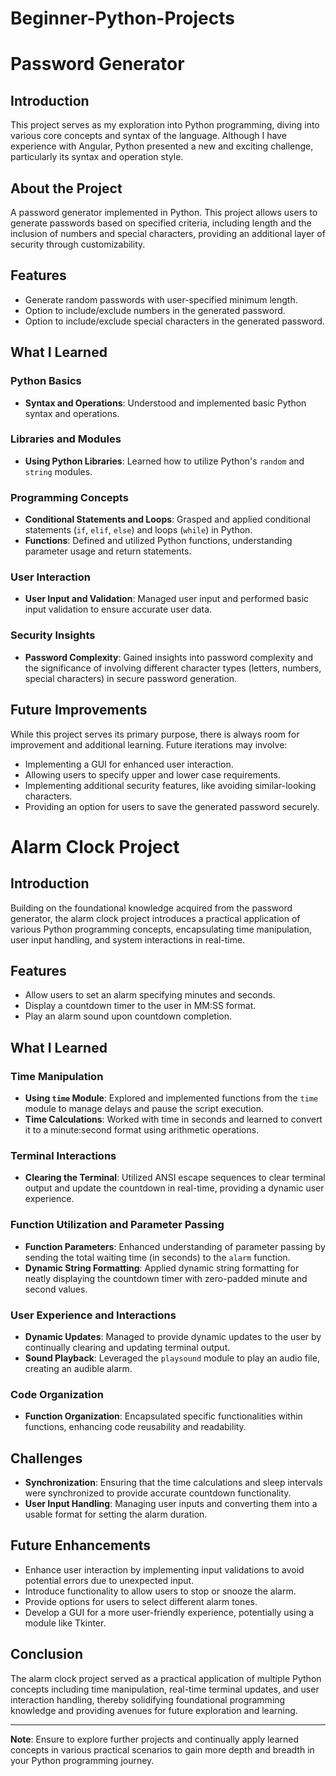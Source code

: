 # Beginner-Python-Projects

# Password Generator

## Introduction

This project serves as my exploration into Python programming, diving into various core concepts and syntax of the language. Although I have experience with Angular, Python presented a new and exciting challenge, particularly its syntax and operation style.

## About the Project

A password generator implemented in Python. This project allows users to generate passwords based on specified criteria, including length and the inclusion of numbers and special characters, providing an additional layer of security through customizability.

## Features

- Generate random passwords with user-specified minimum length.
- Option to include/exclude numbers in the generated password.
- Option to include/exclude special characters in the generated password.

## What I Learned

### Python Basics

- **Syntax and Operations**: Understood and implemented basic Python syntax and operations.
  
### Libraries and Modules

- **Using Python Libraries**: Learned how to utilize Python's `random` and `string` modules.
  
### Programming Concepts
  
- **Conditional Statements and Loops**: Grasped and applied conditional statements (`if`, `elif`, `else`) and loops (`while`) in Python.
- **Functions**: Defined and utilized Python functions, understanding parameter usage and return statements.
  
### User Interaction

- **User Input and Validation**: Managed user input and performed basic input validation to ensure accurate user data.
  
### Security Insights
  
- **Password Complexity**: Gained insights into password complexity and the significance of involving different character types (letters, numbers, special characters) in secure password generation.


## Future Improvements

While this project serves its primary purpose, there is always room for improvement and additional learning. Future iterations may involve:

- Implementing a GUI for enhanced user interaction.
- Allowing users to specify upper and lower case requirements.
- Implementing additional security features, like avoiding similar-looking characters.
- Providing an option for users to save the generated password securely.



# Alarm Clock Project

## Introduction

Building on the foundational knowledge acquired from the password generator, the alarm clock project introduces a practical application of various Python programming concepts, encapsulating time manipulation, user input handling, and system interactions in real-time.

## Features

- Allow users to set an alarm specifying minutes and seconds.
- Display a countdown timer to the user in MM:SS format.
- Play an alarm sound upon countdown completion.

## What I Learned

### Time Manipulation

- **Using `time` Module**: Explored and implemented functions from the `time` module to manage delays and pause the script execution.
- **Time Calculations**: Worked with time in seconds and learned to convert it to a minute:second format using arithmetic operations.

### Terminal Interactions

- **Clearing the Terminal**: Utilized ANSI escape sequences to clear terminal output and update the countdown in real-time, providing a dynamic user experience.

### Function Utilization and Parameter Passing

- **Function Parameters**: Enhanced understanding of parameter passing by sending the total waiting time (in seconds) to the `alarm` function.
- **Dynamic String Formatting**: Applied dynamic string formatting for neatly displaying the countdown timer with zero-padded minute and second values.

### User Experience and Interactions

- **Dynamic Updates**: Managed to provide dynamic updates to the user by continually clearing and updating terminal output.
- **Sound Playback**: Leveraged the `playsound` module to play an audio file, creating an audible alarm.

### Code Organization

- **Function Organization**: Encapsulated specific functionalities within functions, enhancing code reusability and readability.

## Challenges

- **Synchronization**: Ensuring that the time calculations and sleep intervals were synchronized to provide accurate countdown functionality.
- **User Input Handling**: Managing user inputs and converting them into a usable format for setting the alarm duration.

## Future Enhancements

- Enhance user interaction by implementing input validations to avoid potential errors due to unexpected input.
- Introduce functionality to allow users to stop or snooze the alarm.
- Provide options for users to select different alarm tones.
- Develop a GUI for a more user-friendly experience, potentially using a module like Tkinter.

## Conclusion

The alarm clock project served as a practical application of multiple Python concepts including time manipulation, real-time terminal updates, and user interaction handling, thereby solidifying foundational programming knowledge and providing avenues for future exploration and learning.

---

**Note**: Ensure to explore further projects and continually apply learned concepts in various practical scenarios to gain more depth and breadth in your Python programming journey.
